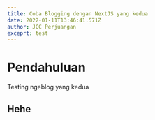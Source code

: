 ```yaml
---
title: Coba Blogging dengan NextJS yang kedua
date: 2022-01-11T13:46:41.571Z
author: JCC Perjuangan
exceprt: test
---
```


# Pendahuluan

Testing ngeblog yang kedua

## Hehe